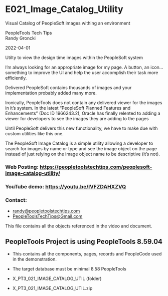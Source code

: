 # E021_Image_Catalog_Utility
Visual Catalog of PeopleSoft images withing an environment

PeopleTools Tech Tips    
Randy Groncki

2022-04-01

Utilty to view the design time images within the PeopleSoft system

I’m always looking for an appropriate image for my page. A button, an icon… something to improve the UI and help the user accomplish their task more efficiently.

Delivered PeopleSoft contains thousands of images and your implementation probably added many more.

Ironically, PeopleTools does not contain any delivered viewer for the images in it’s system. In the latest “PeopleSoft Planned Features and Enhancements” (Doc ID 1966243.2), Oracle has finally relented to adding a viewer for developers to see the images they are adding to the pages

Until PeopleSoft delivers this new functionality, we have to make due with custom utilities like this one.

The PeopleSoft Image Catalog is a simple utility allowing a developer to search for images by name or type and see the image object on the page instead of just relying on the image object name to be descriptive (it’s not).

### Web Posting: https://peopletoolstechtips.com/peoplesoft-image-catalog-utility/

### YouTube demo: https://youtu.be/lVFZDAHXZVQ

### Contact:  
* randy@peopletoolstechtips.com  
* PeopleToolsTechTips@Gmail.com

This file contains all the objects referenced in the video and document.

## PeopleTools Project is using PeopleTools 8.59.04
  * This contains all the components, pages, records and PeopleCode used in the demonstration.
  * The target database must be minimal 8.58 PeopleTools

* X_PT3_021_IMAGE_CATALOG_UTIL (folder)  
* X_PT3_021_IMAGE_CATALOG_UTIL.zip  

